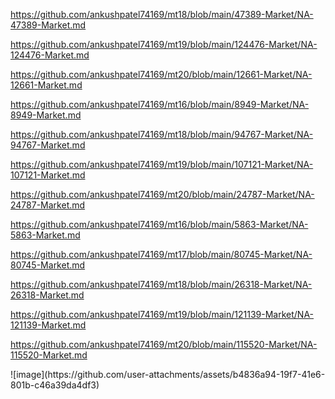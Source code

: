 <p><a href="https://github.com/ankushpatel74169/mt18/blob/main/47389-Market/NA-47389-Market.md">https://github.com/ankushpatel74169/mt18/blob/main/47389-Market/NA-47389-Market.md</a></p><p><a href="https://github.com/ankushpatel74169/mt19/blob/main/124476-Market/NA-124476-Market.md">https://github.com/ankushpatel74169/mt19/blob/main/124476-Market/NA-124476-Market.md</a></p><p><a href="https://github.com/ankushpatel74169/mt20/blob/main/12661-Market/NA-12661-Market.md">https://github.com/ankushpatel74169/mt20/blob/main/12661-Market/NA-12661-Market.md</a></p><p><a href="https://github.com/ankushpatel74169/mt16/blob/main/8949-Market/NA-8949-Market.md">https://github.com/ankushpatel74169/mt16/blob/main/8949-Market/NA-8949-Market.md</a></p><p><a href="https://github.com/ankushpatel74169/mt18/blob/main/94767-Market/NA-94767-Market.md">https://github.com/ankushpatel74169/mt18/blob/main/94767-Market/NA-94767-Market.md</a></p><p><a href="https://github.com/ankushpatel74169/mt19/blob/main/107121-Market/NA-107121-Market.md">https://github.com/ankushpatel74169/mt19/blob/main/107121-Market/NA-107121-Market.md</a></p><p><a href="https://github.com/ankushpatel74169/mt20/blob/main/24787-Market/NA-24787-Market.md">https://github.com/ankushpatel74169/mt20/blob/main/24787-Market/NA-24787-Market.md</a></p><p><a href="https://github.com/ankushpatel74169/mt16/blob/main/5863-Market/NA-5863-Market.md">https://github.com/ankushpatel74169/mt16/blob/main/5863-Market/NA-5863-Market.md</a></p><p><a href="https://github.com/ankushpatel74169/mt17/blob/main/80745-Market/NA-80745-Market.md">https://github.com/ankushpatel74169/mt17/blob/main/80745-Market/NA-80745-Market.md</a></p><p><a href="https://github.com/ankushpatel74169/mt18/blob/main/26318-Market/NA-26318-Market.md">https://github.com/ankushpatel74169/mt18/blob/main/26318-Market/NA-26318-Market.md</a></p><p><a href="https://github.com/ankushpatel74169/mt19/blob/main/121139-Market/NA-121139-Market.md">https://github.com/ankushpatel74169/mt19/blob/main/121139-Market/NA-121139-Market.md</a></p><p><a href="https://github.com/ankushpatel74169/mt20/blob/main/115520-Market/NA-115520-Market.md">https://github.com/ankushpatel74169/mt20/blob/main/115520-Market/NA-115520-Market.md</a></p>
![image](https://github.com/user-attachments/assets/b4836a94-19f7-41e6-801b-c46a39da4df3)
